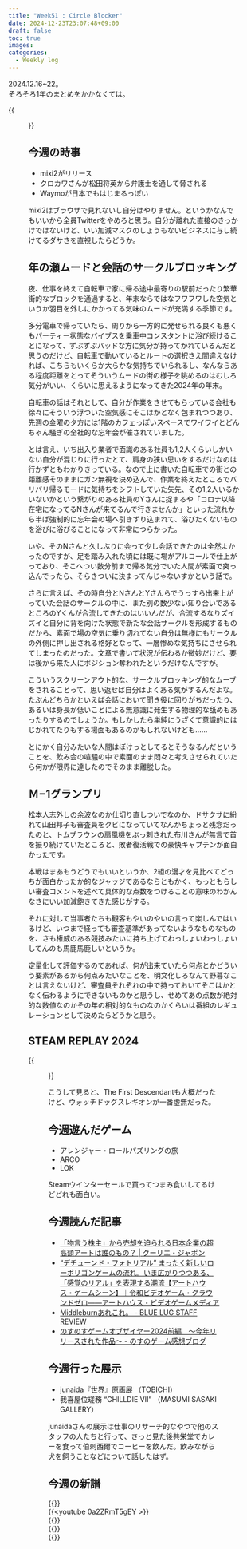 ```yaml
---
title: "Week51 : Circle Blocker"
date: 2024-12-23T23:07:48+09:00
draft: false
toc: true
images:
categories:
  - Weekly log
---
```

2024.12.16~22。  
そろそろ1年のまとめをかかなくては。

{{<figure src="/images/images/241216.webp" class="center" >}}

<!--more-->

## 今週の時事

- mixi2がリリース
- クロカワさんが松田将英から弁護士を通して脅される
- Waymoが日本でもはじまるっぽい

mixi2はブラウザで見れないし自分はやりません。というかなんでもいいから全員Twitterをやめろと思う。自分が離れた直接のきっかけではないけど、いい加減マスクのしょうもないビジネスに与し続けてるダサさを直視したらどうか。

## 年の瀬ムードと会話のサークルブロッキング

夜、仕事を終えて自転車で家に帰る途中最寄りの駅前だったり繁華街的なブロックを通過すると、年末ならではなフワフワした空気というか羽目を外しにかかってる気味のムードが充満する季節です。

多分電車で帰っていたら、周りから一方的に発せられる良くも悪くもパーティー状態なバイブスを乗車中コンスタントに浴び続けることになって、ずぶずぶバッドな方に気分が持ってかれているんだと思うのだけど、自転車で動いているとルートの選択さえ間違えなければ、こちらもいくらか大らかな気持ちでいられるし、なんならある程度距離をとってそういうムードの街の様子を眺めるのはむしろ気分がいい、くらいに思えるようになってきた2024年の年末。

自転車の話はそれとして、自分が作業をさせてもらっている会社も徐々にそういう浮ついた空気感にそこはかとなく包まれつつあり、先週の金曜の夕方には1階のカフェっぽいスペースでワイワイとどんちゃん騒ぎの全社的な忘年会が催されていました。

とは言え、いち出入り業者で面識のある社員も1,2人くらいしかいない自分が混じりに行ったとて、肩身の狭い思いをするだけなのは行かずともわかりきっている。なので上に書いた自転車での街との距離感そのままにガン無視を決め込んで、作業を終えたところでバリバリ帰るモードに気持ちをシフトしていた矢先、その1,2人いるかいないかという繋がりのある社員のYさんに捉まるや「コロナ以降在宅になってるNさんが来てるんで行きませんか」といった流れから半ば強制的に忘年会の場へ引きずり込まれて、浴びたくないものを浴びに浴びることになって非常につらかった。

いや、そのNさんと久しぶりに会って少し会話できたのは全然よかったのですが、足を踏み入れた頃には既に場がアルコールで仕上がっており、そこへつい数分前まで帰る気分でいた人間が素面で突っ込んでったら、そらきついに決まってんじゃないすかという話で。

さらに言えば、その時自分とNさんとYさんらでうっすら出来上がっていた会話のサークルの中に、また別の数少ない知り合いであるところのYくんが合流してきたのはいいんだが、合流するなりズイズイと自分に背を向けた状態で新たな会話サークルを形成するものだから、素面で場の空気に乗り切れてない自分は無様にもサークルの外側に押し出される格好となって、一層惨めな気持ちにさせられてしまったのだった。文章で書いて状況が伝わるか微妙だけど、要は後から来た人にポジション奪われたというだけなんですが。

こういうスクリーンアウト的な、サークルブロッキング的なムーブをされることって、思い返せば自分はよくある気がするんだよな。たぶんどちらかといえば会話において聞き役に回りがちだったり、あるいは身長が低いことによる無意識に発生する物理的な舐めもあったりするのでしょうか。もしかしたら単純にうざくて意識的にはじかれてたりもする場面もあるのかもしれないけども……

とにかく自分みたいな人間はぼけっとしてるとそうなるんだということを、飲み会の喧騒の中で素面のまま悶々と考えさせられていたら何かが限界に達したのでそのまま離脱した。

## Ｍ−1グランプリ

松本人志外しの余波なのか仕切り直しついでなのか、ドサクサに紛れて山田邦子も審査員をクビになっていてなんかちょっと残念だったのと、トムブラウンの扇風機をぶっ刺された布川さんが無言で首を振り続けていたところと、敗者復活戦での豪快キャプテンが面白かったです。

本戦はまあもうどうでもいいというか、2組の漫才を見比べてどっちが面白かったか的なジャッジであるならともかく、もっともらしい審査コメントを述べて具体的な点数をつけることの意味のわかんなさにいい加減飽きてきた感じがする。

それに対して当事者たちも観客もやいのやいの言って楽しんではいるけど、いつまで経っても審査基準があってないようなものなものを、さも権威のある競技みたいに持ち上げてわっしょいわっしょいしてんのも馬鹿馬鹿しいというか。

定量化して評価するのであれば、何が出来ていたら何点とかどういう要素があるから何点みたいなことを、明文化しろなんて野暮なことは言えないけど、審査員それぞれの中で持っておいてそこはかとなく伝わるようにできないものかと思うし、せめてあの点数が絶対的な数値なのかその年の相対的なものなのかくらいは番組のレギュレーションとして決めたらどうかと思う。

## STEAM REPLAY 2024

{{<figure src="/images/2024/1219_steam2024.webp" link="https://store.steampowered.com/replay/76561198056281067/2024?l=japanese">}}

こうして見ると、The First Descendantも大概だったけど、ウォッチドッグスレギオンが一番虚無だった。

## 今週遊んだゲーム

- アレンジャー・ロールパズリングの旅
- ARCO
- LOK

Steamウインターセールで買ってつまみ食いしてるけどどれも面白い。

## 今週読んだ記事

- [「物言う株主」から売却を迫られる日本企業の超高額アートは誰のもの？ | クーリエ・ジャポン](https://courrier.jp/news/archives/384058/)
- [“デチューンド・フォトリアル” まったく新しいローポリゴンゲームの流れ。いま広がりつつある、「感覚のリアル」を表現する潮流【アートハウス・ゲームシーン】｜令和ビデオゲーム・グラウンドゼロ——アートハウス・ビデオゲームメディア](https://note.com/reibizero/n/nacfe9868133c)
- [Middleburnあれこれ。 - BLUE LUG STAFF REVIEW](https://bluelug.com/blog/review/158178/)
- [のすのすゲームオブザイヤー2024前編　～今年リリースされた作品～ - のすのゲーム感想ブログ](https://tetogame.hatenablog.com/entry/2024/12/20/233337)

## 今週行った展示

- junaida『世界』原画展 （TOBICHI）
- 我喜屋位瑳務 “CHILLDIE Ⅶ” （MASUMI SASAKI GALLERY）

junaidaさんの展示は仕事のリサーチ的なやつで他のスタッフの人たちと行って、さっと見た後共栄堂でカレーを食って伯剌西爾でコーヒーを飲んだ。飲みながら犬を飼うことなどについて話したはず。

## 今週の新譜

{{<youtube qf-38Ny4L3U >}}  
{{<youtube 0a2ZRmT5gEY >}}  
{{<youtube x_SyuJhnzCA >}}  
{{<youtube S4Tg7vGPhBk >}}  
{{<youtube PQ0RLj24i30 >}}